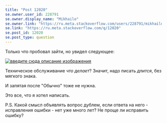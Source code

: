 ```yaml
---
title: "Post 12020"
se.owner.user_id: 228791
se.owner.display_name: "Mikhailo"
se.owner.link: "https://ru.meta.stackoverflow.com/users/228791/mikhailo"
se.link: "https://ru.meta.stackoverflow.com/q/12020"
se.post_id: 12020
se.post_type: question
---
```

<p>Только что пробовал зайти, но увидел следующее:</p>
<p><a href="https://i.stack.imgur.com/lXKKj.jpg" rel="nofollow noreferrer"><img src="https://i.stack.imgur.com/lXKKj.jpg" alt="введите сюда описание изображения" /></a></p>
<p>Техническое обслуживание <em>что делает</em>? Значит, надо писать <em>длится</em>, без мягкого знака.</p>
<p>И запятая после &quot;Обычно&quot; тоже не нужна.</p>
<p>Это все, что я хотел написать.</p>
<p>P.S. Какой смысл объявлять вопрос дублем, если ответа на него - исправления ошибки - нет уже много лет? Не проще ли исправить ошибку?</p>
